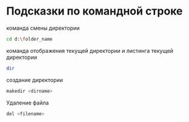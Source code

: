 # Подсказки по командной строке

команда смены директории 
```sh
cd d:\folder_name
```
команда отображения текущей директории и листинга текущей директории
```sh
dir
```

создание директории
```sh
makedir <dirname>
```

Удаление файла
```sh
del <filename>
```
